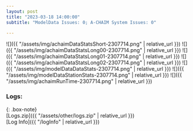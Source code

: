 ```yaml
---
layout: post
title: "2023-03-18 14:00:00"
subtitle: "ModelData Issues: 0; A-CHAIM System Issues: 0"

---
```


![]({{ "/assets/img/achaimDataStatsShort-2307714.png" | relative_url }})
![]({{ "/assets/img/achaimDataStatsLong00-2307714.png" | relative_url }})
![]({{ "/assets/img/achaimDataStatsLong01-2307714.png" | relative_url }})
![]({{ "/assets/img/achaimDataStatsLong02-2307714.png" | relative_url }})
![]({{ "/assets/img/modelDataDataStats-2307714.png" | relative_url }})
![]({{ "/assets/img/modelDataStationStats-2307714.png" | relative_url }})
![]({{ "/assets/img/achaimRunTime-2307714.png" | relative_url }})




### Logs:  
  
{: .box-note}  
[Logs.zip]({{ "/assets/other/logs.zip" | relative_url }})  
[Log Info]({{ "/logInfo" | relative_url }})  
